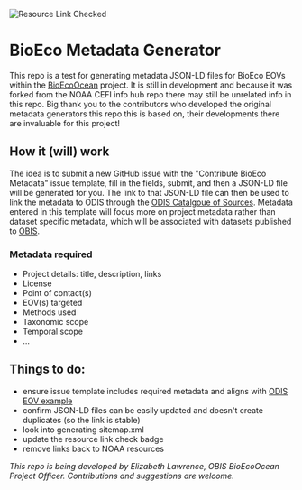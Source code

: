 ![Resource Link Checked](https://github.com/NOAA-CEFI-Portal/CEFI-info-hub-list/actions/workflows/gha_check_link_daily.yml/badge.svg)

# BioEco Metadata Generator

This repo is a test for generating metadata JSON-LD files for BioEco EOVs within the [BioEcoOcean](https://bioecoocean.org/) project. It is still in development and because it was forked from the NOAA CEFI info hub repo there may still be unrelated info in this repo. Big thank you to the contributors who developed the original metadata generators this repo this is based on, their developments there are invaluable for this project!

## How it (will) work

The idea is to submit a new GitHub issue with the "Contribute BioEco Metadata" issue template, fill in the fields, submit, and then a JSON-LD file will be generated for you. The link to that JSON-LD file can then be used to link the metadata to ODIS through the [ODIS Catalgoue of Sources](https://catalogue.odis.org/). Metadata entered in this template will focus more on project metadata rather than dataset specific metadata, which will be associated with datasets published to [OBIS](https://obis.org/).

### Metadata required
- Project details: title, description, links
- License
- Point of contact(s)
- EOV(s) targeted
- Methods used
- Taxonomic scope
- Temporal scope
- ...


## Things to do:
- ensure issue template includes required metadata and aligns with [ODIS EOV example](https://book.odis.org/thematics/variables/index.html)
- confirm JSON-LD files can be easily updated and doesn't create duplicates (so the link is stable)
- look into generating sitemap.xml
- update the resource link check badge
- remove links back to NOAA resources


_This repo is being developed by Elizabeth Lawrence, OBIS BioEcoOcean Project Officer. Contributions and suggestions are welcome._
